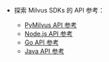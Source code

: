 - 探索 Milvus SDKs 的 API 参考：

  - [PyMilvus API 参考](/api-reference/pymilvus/v{{var.milvus_python_sdk_version}}/About.md)
  - [Node.js API 参考](/api-reference/node/v{{var.milvus_node_sdk_version}}/About.md)
  - [Go API 参考](/api-reference/go/v{{var.milvus_go_sdk_version}}/About.md)
  - [Java API 参考](/api-reference/java/v{{var.milvus_java_sdk_version}}/About.md)